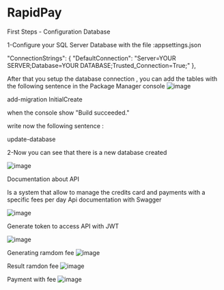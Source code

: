# RapidPay
First Steps - Configuration Database

1-Configure your SQL Server Database with the file :appsettings.json 

  "ConnectionStrings": {
      "DefaultConnection": "Server=YOUR SERVER;Database=YOUR DATABASE;Trusted_Connection=True;"
    },

   After that you setup the database connection , you can add the tables with the following sentence in the Package Manager console
  ![image](https://user-images.githubusercontent.com/56619750/175122014-8c4c6eb1-077c-4cfb-8429-fb06aa9e725c.png)

   add-migration InitialCreate

   when the console show "Build succeeded."

   write now the following sentence :

   update-database

2-Now you can see that there is a new database created 

![image](https://user-images.githubusercontent.com/56619750/175122423-602c4e92-e7c9-4e41-9d24-c755032149da.png)

 
Documentation about API

Is a system that allow to manage the credits card and payments with a specific fees per day
Api documentation with Swagger

![image](https://user-images.githubusercontent.com/56619750/174387173-4a80b668-ae5f-4bae-bb6e-3e7862a45b12.png)

Generate token to access API with JWT

![image](https://user-images.githubusercontent.com/56619750/174387437-32bb5c30-ac15-441c-9fad-ea6e69348dfd.png)

Generating ramdom fee
![image](https://user-images.githubusercontent.com/56619750/174389385-07978721-fdcd-4197-94a0-efbc8d7166f4.png)

Result ramdon fee
![image](https://user-images.githubusercontent.com/56619750/174389451-b69ae3b5-5c6c-4a60-a2c4-469199a1089d.png)

Payment with fee
![image](https://user-images.githubusercontent.com/56619750/174390116-7e9a9c34-e27b-4774-ad01-079624db247b.png)






